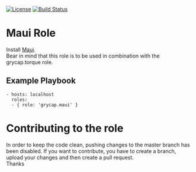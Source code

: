 [![License](https://img.shields.io/badge/license-Apache%202-blue.svg)](https://www.apache.org/licenses/LICENSE-2.0)
[![Build Status](https://travis-ci.org/grycap/ansible-role-maui.svg?branch=master)](https://travis-ci.org/grycap/ansible-role-maui)

Maui Role
=======================

Install [Maui](http://www.adaptivecomputing.com/products/open-source/maui).  
Bear in mind that this role is to be used in combination with the grycap.torque role.

Example Playbook
----------------
```
- hosts: localhost
  roles:
  - { role: 'grycap.maui' }
```
Contributing to the role
========================
In order to keep the code clean, pushing changes to the master branch has been disabled. If you want to contribute, you have to create a branch, upload your changes and then create a pull request.  
Thanks
